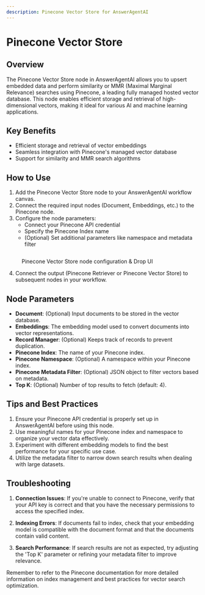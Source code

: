 ```yaml
---
description: Pinecone Vector Store for AnswerAgentAI
---
```


# Pinecone Vector Store

## Overview

The Pinecone Vector Store node in AnswerAgentAI allows you to upsert embedded data and perform similarity or MMR (Maximal Marginal Relevance) searches using Pinecone, a leading fully managed hosted vector database. This node enables efficient storage and retrieval of high-dimensional vectors, making it ideal for various AI and machine learning applications.

## Key Benefits

-   Efficient storage and retrieval of vector embeddings
-   Seamless integration with Pinecone's managed vector database
-   Support for similarity and MMR search algorithms

## How to Use

1. Add the Pinecone Vector Store node to your AnswerAgentAI workflow canvas.
2. Connect the required input nodes (Document, Embeddings, etc.) to the Pinecone node.
3. Configure the node parameters:
    - Connect your Pinecone API credential
    - Specify the Pinecone Index name
    - (Optional) Set additional parameters like namespace and metadata filter

<!-- TODO: Screenshot of the Pinecone Vector Store node with its input connections and configuration panel -->
<figure><img src="/.gitbook/assets/screenshots/pinecone.png" alt="" /><figcaption><p> Pinecone Vector Store node configuration  &#x26; Drop UI</p></figcaption></figure>

4. Connect the output (Pinecone Retriever or Pinecone Vector Store) to subsequent nodes in your workflow.

## Node Parameters

-   **Document**: (Optional) Input documents to be stored in the vector database.
-   **Embeddings**: The embedding model used to convert documents into vector representations.
-   **Record Manager**: (Optional) Keeps track of records to prevent duplication.
-   **Pinecone Index**: The name of your Pinecone index.
-   **Pinecone Namespace**: (Optional) A namespace within your Pinecone index.
-   **Pinecone Metadata Filter**: (Optional) JSON object to filter vectors based on metadata.
-   **Top K**: (Optional) Number of top results to fetch (default: 4).

## Tips and Best Practices

1. Ensure your Pinecone API credential is properly set up in AnswerAgentAI before using this node.
2. Use meaningful names for your Pinecone index and namespace to organize your vector data effectively.
3. Experiment with different embedding models to find the best performance for your specific use case.
4. Utilize the metadata filter to narrow down search results when dealing with large datasets.

## Troubleshooting

1. **Connection Issues**: If you're unable to connect to Pinecone, verify that your API key is correct and that you have the necessary permissions to access the specified index.

2. **Indexing Errors**: If documents fail to index, check that your embedding model is compatible with the document format and that the documents contain valid content.

3. **Search Performance**: If search results are not as expected, try adjusting the 'Top K' parameter or refining your metadata filter to improve relevance.

<!-- TODO: Screenshot showing common error messages and their resolutions -->

Remember to refer to the Pinecone documentation for more detailed information on index management and best practices for vector search optimization.
